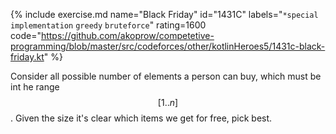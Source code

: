 {% include exercise.md name="Black Friday" id="1431C" labels="`*special` `implementation` `greedy` `bruteforce`" rating=1600
   code="https://github.com/akoprow/competetive-programming/blob/master/src/codeforces/other/kotlinHeroes5/1431c-black-friday.kt" %}

Consider all possible number of elements a person can buy, which must be int he range $$[1..n]$$.  Given the size it's clear which items we get for free, pick best.
